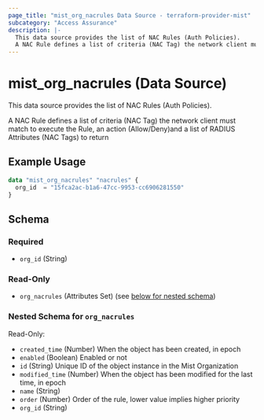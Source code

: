 ```yaml
---
page_title: "mist_org_nacrules Data Source - terraform-provider-mist"
subcategory: "Access Assurance"
description: |-
  This data source provides the list of NAC Rules (Auth Policies).
  A NAC Rule defines a list of criteria (NAC Tag) the network client must match to execute the Rule, an action (Allow/Deny)and a list of RADIUS Attributes (NAC Tags) to return
---
```


# mist_org_nacrules (Data Source)

This data source provides the list of NAC Rules (Auth Policies).

A NAC Rule defines a list of criteria (NAC Tag) the network client must match to execute the Rule, an action (Allow/Deny)and a list of RADIUS Attributes (NAC Tags) to return


## Example Usage

```terraform
data "mist_org_nacrules" "nacrules" {
  org_id  = "15fca2ac-b1a6-47cc-9953-cc6906281550"
}
```

<!-- schema generated by tfplugindocs -->
## Schema

### Required

- `org_id` (String)

### Read-Only

- `org_nacrules` (Attributes Set) (see [below for nested schema](#nestedatt--org_nacrules))

<a id="nestedatt--org_nacrules"></a>
### Nested Schema for `org_nacrules`

Read-Only:

- `created_time` (Number) When the object has been created, in epoch
- `enabled` (Boolean) Enabled or not
- `id` (String) Unique ID of the object instance in the Mist Organization
- `modified_time` (Number) When the object has been modified for the last time, in epoch
- `name` (String)
- `order` (Number) Order of the rule, lower value implies higher priority
- `org_id` (String)